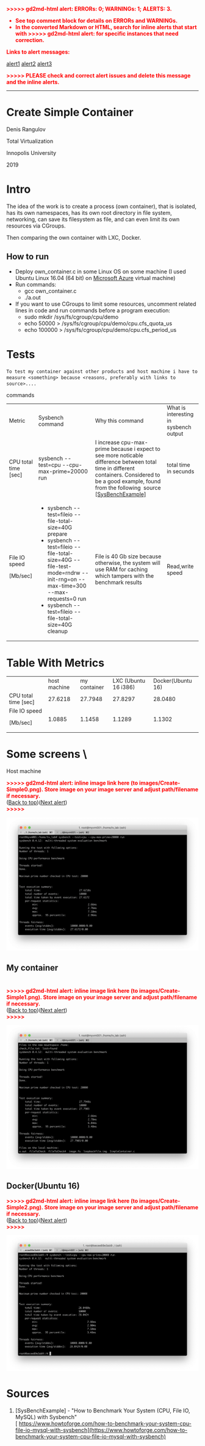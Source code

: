 <p style="color: red; font-weight: bold">>>>>>  gd2md-html alert:  ERRORs: 0; WARNINGs: 1; ALERTS: 3.</p>
<ul style="color: red; font-weight: bold"><li>See top comment block for details on ERRORs and WARNINGs. <li>In the converted Markdown or HTML, search for inline alerts that start with >>>>>  gd2md-html alert:  for specific instances that need correction.</ul>

<p style="color: red; font-weight: bold">Links to alert messages:</p><a href="#gdcalert1">alert1</a>
<a href="#gdcalert2">alert2</a>
<a href="#gdcalert3">alert3</a>

<p style="color: red; font-weight: bold">>>>>> PLEASE check and correct alert issues and delete this message and the inline alerts.<hr></p>



# Create Simple Container

Denis Rangulov

Total Virtualization

Innopolis University

2019


# Intro

The idea of the work is to create a process (own container), that is isolated, has its own namespaces, has its own root directory in file system, networking, can save its filesystem as file, and can even limit its own resources via CGroups. 

Then comparing the own container with LXC, Docker.


## How to run



*   Deploy own_container.c in some Linux OS on some machine (I used Ubuntu Linux 16.04 (64 bit) on [Microsoft Azure](https://cloud.mts.ru/) virtual machine)
*   Run commands:
    *   gcc own_container.c
    *   ./a.out
*   If you want to use CGroups to limit some resources, uncomment related lines in code and run commands before a program execution:
    *   sudo mkdir /sys/fs/cgroup/cpu/demo
    *   echo 50000 > /sys/fs/cgroup/cpu/demo/cpu.cfs_quota_us
    *   echo 100000 > /sys/fs/cgroup/cpu/demo/cpu.cfs_period_us



# Tests

	To test my container against other products and host machine i have to measure <something> because <reasons, preferably with links to source>....

commands


<table>
  <tr>
   <td>Metric 
   </td>
   <td>Sysbench command
   </td>
   <td>Why this command
   </td>
   <td>What is interesting in sysbench output
   </td>
  </tr>
  <tr>
   <td>CPU total time [sec]
   </td>
   <td>sysbench --test=cpu --cpu-max-prime=20000 run
   </td>
   <td>I increase cpu-max-prime because i expect to see more noticable difference between total time in different containers. Considered to be a good example, found from the following ​ source<a href="https://www.howtoforge.com/how-to-benchmark-your-system-cpu-file-io-mysql-with-sysbench"> [SysBenchExample]</a>
   </td>
   <td>total time in secunds 
   </td>
  </tr>
  <tr>
   <td>File IO speed 
<p>
[Mb/sec]
   </td>
   <td>
<ul>

<li>sysbench --test=fileio --file-total-size=40G prepare

<li>sysbench --test=fileio --file-total-size=40G --file-test-mode=rndrw --init-rng=on --max-time=300 --max-requests=0 run

<li>sysbench --test=fileio --file-total-size=40G cleanup
</li>
</ul>
   </td>
   <td>File is 40 Gb size because otherwise, the system will use RAM for caching which tampers with the benchmark results
   </td>
   <td>Read,write speed
   </td>
  </tr>
</table>



# Table With Metrics


<table>
  <tr>
   <td>
   </td>
   <td>host machine
   </td>
   <td>my container
   </td>
   <td>LXC (Ubuntu 16 i386)
   </td>
   <td>Docker(Ubuntu 16)
   </td>
  </tr>
  <tr>
   <td>CPU  total time [sec]
   </td>
   <td>27.6218
   </td>
   <td>27.7948
   </td>
   <td>27.8297
   </td>
   <td>28.0480
   </td>
  </tr>
  <tr>
   <td>File IO speed
<p>
[Mb/sec]
   </td>
   <td>1.0885 
   </td>
   <td>1.1458
   </td>
   <td>1.1289
   </td>
   <td>1.1302
   </td>
  </tr>
</table>



# Some screens \
Host machine



<p id="gdcalert1" ><span style="color: red; font-weight: bold">>>>>>  gd2md-html alert: inline image link here (to images/Create-Simple0.png). Store image on your image server and adjust path/filename if necessary. </span><br>(<a href="#">Back to top</a>)(<a href="#gdcalert2">Next alert</a>)<br><span style="color: red; font-weight: bold">>>>>> </span></p>


![alt_text](images/Create-Simple0.png "image_tooltip")



## My container


# 

<p id="gdcalert2" ><span style="color: red; font-weight: bold">>>>>>  gd2md-html alert: inline image link here (to images/Create-Simple1.png). Store image on your image server and adjust path/filename if necessary. </span><br>(<a href="#">Back to top</a>)(<a href="#gdcalert3">Next alert</a>)<br><span style="color: red; font-weight: bold">>>>>> </span></p>


![alt_text](images/Create-Simple1.png "image_tooltip")



## Docker(Ubuntu 16)



<p id="gdcalert3" ><span style="color: red; font-weight: bold">>>>>>  gd2md-html alert: inline image link here (to images/Create-Simple2.png). Store image on your image server and adjust path/filename if necessary. </span><br>(<a href="#">Back to top</a>)(<a href="#gdcalert4">Next alert</a>)<br><span style="color: red; font-weight: bold">>>>>> </span></p>


![alt_text](images/Create-Simple2.png "image_tooltip")



# Sources



1. [SysBenchExample] - "How to Benchmark Your System (CPU, File IO, MySQL) with Sysbench" \
[ https://www.howtoforge.com/how-to-benchmark-your-system-cpu-file-io-mysql-with-sysbench](https://www.howtoforge.com/how-to-benchmark-your-system-cpu-file-io-mysql-with-sysbench) 

<!-- Docs to Markdown version 1.0β16 -->
